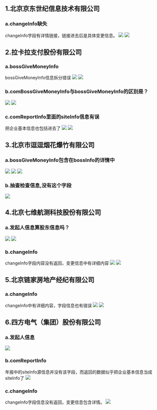 ## 1.北京京东世纪信息技术有限公司
### a.changeInfo缺失
changeInfo字段有详情链接，链接进去后是具体变更信息。
![](http://o7qrps1cr.bkt.clouddn.com/%E5%B1%8F%E5%B9%95%E5%BF%AB%E7%85%A7%202016-06-27%20%E4%B8%8B%E5%8D%8812.43.22.png)
![](http://o7qrps1cr.bkt.clouddn.com/%E5%B1%8F%E5%B9%95%E5%BF%AB%E7%85%A7%202016-06-27%20%E4%B8%8B%E5%8D%8812.44.02.png)
## 2.拉卡拉支付股份有限公司
### a.bossGiveMoneyInfo
bossGiveMoneyInfo信息拆分错误
![](http://o7qrps1cr.bkt.clouddn.com/%E5%B1%8F%E5%B9%95%E5%BF%AB%E7%85%A7%202016-06-27%20%E4%B8%8B%E5%8D%8812.53.12.png)
![](http://o7qrps1cr.bkt.clouddn.com/%E5%B1%8F%E5%B9%95%E5%BF%AB%E7%85%A7%202016-06-27%20%E4%B8%8B%E5%8D%8812.57.20.png)
### b.comBossGiveMoneyInfo与bossGiveMoneyInfo的区别是？
![](http://o7qrps1cr.bkt.clouddn.com/%E5%B1%8F%E5%B9%95%E5%BF%AB%E7%85%A7%202016-06-27%20%E4%B8%8B%E5%8D%882.05.19.png)
![](http://o7qrps1cr.bkt.clouddn.com/%E5%B1%8F%E5%B9%95%E5%BF%AB%E7%85%A7%202016-06-27%20%E4%B8%8B%E5%8D%882.05.10.png)
### c.comReportInfo里面的siteInfo信息有误
把企业基本信息也包括进去了
![](http://o7qrps1cr.bkt.clouddn.com/%E5%B1%8F%E5%B9%95%E5%BF%AB%E7%85%A7%202016-06-27%20%E4%B8%8B%E5%8D%882.11.19.png)
![](http://o7qrps1cr.bkt.clouddn.com/%E5%B1%8F%E5%B9%95%E5%BF%AB%E7%85%A7%202016-06-27%20%E4%B8%8B%E5%8D%882.19.44.png)
## 3.北京市逗逗烟花爆竹有限公司
### a.bossGiveMoneyInfo包含在bossInfo的详情中
![](http://o7qrps1cr.bkt.clouddn.com/%E5%B1%8F%E5%B9%95%E5%BF%AB%E7%85%A7%202016-06-27%20%E4%B8%8B%E5%8D%882.24.16.png)
![](http://o7qrps1cr.bkt.clouddn.com/%E5%B1%8F%E5%B9%95%E5%BF%AB%E7%85%A7%202016-06-27%20%E4%B8%8B%E5%8D%882.24.27.png)
![](http://o7qrps1cr.bkt.clouddn.com/%E5%B1%8F%E5%B9%95%E5%BF%AB%E7%85%A7%202016-06-27%20%E4%B8%8B%E5%8D%882.24.42.png)
### b.抽查检查信息,没有这个字段
![](http://o7qrps1cr.bkt.clouddn.com/%E5%B1%8F%E5%B9%95%E5%BF%AB%E7%85%A7%202016-06-27%20%E4%B8%8B%E5%8D%882.29.32.png)
## 4.北京七维航测科技股份有限公司
### a.发起人信息算股东信息吗？
![](http://o7qrps1cr.bkt.clouddn.com/%E5%B1%8F%E5%B9%95%E5%BF%AB%E7%85%A7%202016-06-27%20%E4%B8%8B%E5%8D%882.33.49.png)
![](http://o7qrps1cr.bkt.clouddn.com/%E5%B1%8F%E5%B9%95%E5%BF%AB%E7%85%A7%202016-06-27%20%E4%B8%8B%E5%8D%882.35.53.png)
### b.changeInfo
changeInfo字段内容没有返回，变更信息中有详细内容
![](http://o7qrps1cr.bkt.clouddn.com/%E5%B1%8F%E5%B9%95%E5%BF%AB%E7%85%A7%202016-06-27%20%E4%B8%8B%E5%8D%882.40.44.png)
![](http://o7qrps1cr.bkt.clouddn.com/%E5%B1%8F%E5%B9%95%E5%BF%AB%E7%85%A7%202016-06-27%20%E4%B8%8B%E5%8D%882.41.04.png)
## 5.北京链家房地产经纪有限公司
### a.changeInfo
changeInfo中有详细内容，字段信息也有错误
![](http://o7qrps1cr.bkt.clouddn.com/%E5%B1%8F%E5%B9%95%E5%BF%AB%E7%85%A7%202016-06-27%20%E4%B8%8B%E5%8D%882.48.46.png)
![](http://o7qrps1cr.bkt.clouddn.com/%E5%B1%8F%E5%B9%95%E5%BF%AB%E7%85%A7%202016-06-27%20%E4%B8%8B%E5%8D%882.40.26.png)
## 6.四方电气（集团）股份有限公司
### a.发起人信息
![](http://o7qrps1cr.bkt.clouddn.com/%E5%B1%8F%E5%B9%95%E5%BF%AB%E7%85%A7%202016-06-27%20%E4%B8%8B%E5%8D%883.33.54.png)
### b.comReportInfo
年报中的siteInfo源信息并没有该字段，而返回的数据似乎把企业基本信息当成siteInfo了
![](http://o7qrps1cr.bkt.clouddn.com/%E5%B1%8F%E5%B9%95%E5%BF%AB%E7%85%A7%202016-06-27%20%E4%B8%8B%E5%8D%883.39.02.png)
### c.changeInfo
changeInfo字段信息没有返回，变更信息包含详情。
![](http://o7qrps1cr.bkt.clouddn.com/%E5%B1%8F%E5%B9%95%E5%BF%AB%E7%85%A7%202016-06-27%20%E4%B8%8B%E5%8D%883.47.27.png)



